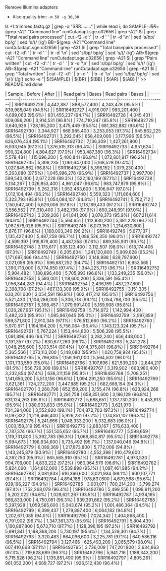 Remove Illumina adapters
* Also quality trim: `-m 50 -q 30,30`

ls *1.trimmed.fastq.gz | grep -o "SRR........" | while read i; do
	SAMPLE=${i}
	BR=$(grep -A21 "Command line" runCutadapt.sge.o32656 | grep -A21 $i | grep "Total read pairs processed" | cut -f2 -d':' | tr -d ' ' | tr -d '\n' | sed 's/bp/ bp/g' | sed 's/(/ (/g')
	BB=$(grep -A21 "Command line" runCutadapt.sge.o32656 | grep -A21 $i | grep "Total basepairs processed" | cut -f2 -d':' | tr -d ' ' | tr -d '\n' | sed 's/bp/ bp/g' | sed 's/(/ (/g')
	AR=$(grep -A21 "Command line" runCutadapt.sge.o32656 | grep -A21 $i | grep "Pairs written" | cut -f2 -d':' | tr -d ' ' | tr -d '\n' | sed 's/bp/ bp/g' | sed 's/(/ (/g')
	AB=$(grep -A21 "Command line" runCutadapt.sge.o32656 | grep -A21 $i | grep "Total written" | cut -f2 -d':' | tr -d ' ' | tr -d '\n' | sed 's/bp/ bp/g' | sed 's/(/ (/g')
	echo -e "| ${SAMPLE} |  ${BR} | ${BB} |  ${AR} | ${AB} |" >> README.md
done


|   Sample    |          Before            |                  After                     |
|             | Read pairs |     Bases     |     Read pairs     |         Bases         |
|-------------|------------|---------------|--------------------|-----------------------|
| SRR16492726 |  4,442,887 |   888,577,400 |  4,243,478 (95.5%) |   839,985,049 (94.5%) |
| SRR16492727 |  4,916,007 |   983,201,400 |  4,699,063 (95.6%) |   931,455,237 (94.7%) |
| SRR16492728 |  4,045,431 |   809,086,200 |  3,914,531 (96.8%) |   774,710,247 (95.8%) |
| SRR16492729 |  3,640,926 |   728,185,200 |  3,475,449 (95.5%) |   681,382,882 (93.6%) |
| SRR16492730 |  3,344,927 |   668,985,400 |  3,253,053 (97.3%) |   645,862,225 (96.5%) |
| SRR16492731 |  3,292,045 |   658,409,000 |  3,177,996 (96.5%) |   626,076,434 (95.1%) |
| SRR16492732 |  7,136,309 | 1,427,261,800 |  6,933,945 (97.2%) | 1,376,515,313 (96.4%) |
| SRR16492733 |  4,951,624 |   990,324,800 |  4,804,627 (97.0%) |   953,487,380 (96.3%) |
| SRR16492734 |  5,578,481 | 1,115,696,200 |  5,400,841 (96.8%) | 1,072,801,917 (96.2%) |
| SRR16492735 |  5,308,235 | 1,061,647,000 |  5,168,528 (97.4%) | 1,027,845,862 (96.8%) |
| SRR16492736 |  5,396,152 | 1,079,230,400 |  5,263,880 (97.5%) | 1,045,996,278 (96.9%) |
| SRR16492737 |  2,997,700 |   599,540,000 |  2,677,228 (89.3%) |   522,160,199 (87.1%) |
| SRR16492738 |  5,134,267 | 1,026,853,400 |  4,961,047 (96.6%) |   983,747,879 (95.8%) |
| SRR16492739 |  5,262,318 | 1,052,463,600 |  5,106,647 (97.0%) | 1,012,104,494 (96.2%) |
| SRR16492740 |  5,559,323 | 1,111,864,600 |  5,323,793 (95.8%) | 1,054,084,107 (94.8%) |
| SRR16492741 |  5,752,712 | 1,150,542,400 |  5,629,006 (97.8%) | 1,118,189,433 (97.2%) |
| SRR16492742 |  3,556,552 |   711,310,400 |  3,482,796 (97.9%) |   690,248,991 (97.0%) |
| SRR16492743 |  3,209,206 |   641,841,200 |  3,078,373 (95.9%) |   607,211,614 (94.6%) |
| SRR16492744 |  5,564,651 | 1,112,930,200 |  5,381,228 (96.7%) | 1,067,578,026 (95.9%) |
| SRR16492745 |  6,073,153 | 1,214,630,600 |  5,876,111 (96.8%) | 1,168,003,346 (96.2%) |
| SRR16492746 |  5,677,137 | 1,135,427,400 |  5,487,258 (96.7%) | 1,089,526,350 (96.0%) |
| SRR16492747 |  4,599,397 |   919,879,400 |  4,487,358 (97.6%) |   889,355,931 (96.7%) |
| SRR16492748 |  3,175,617 |   635,123,400 |  3,112,507 (98.0%) |   618,174,406 (97.3%) |
| SRR16492749 |  6,205,604 | 1,241,120,800 |  5,909,628 (95.2%) | 1,171,697,466 (94.4%) |
| SRR16492750 |  3,148,988 |   629,797,600 |  3,021,058 (95.9%) |   596,687,252 (94.7%) |
| SRR16492751 |  6,953,565 | 1,390,713,000 |  6,774,950 (97.4%) | 1,344,225,713 (96.7%) |
| SRR16492752 |  5,904,482 | 1,180,896,400 |  5,705,993 (96.6%) | 1,133,249,235 (96.0%) |
| SRR16492753 |  5,593,001 | 1,118,600,200 |  5,336,591 (95.4%) | 1,056,344,283 (94.4%) |
| SRR16492754 |  2,436,189 |   487,237,800 |  2,368,708 (97.2%) |   467,133,306 (95.9%) |
| SRR16492755 |  3,151,305 |   630,261,000 |  3,054,591 (96.9%) |   602,417,212 (95.6%) |
| SRR16492756 |  5,521,430 | 1,104,286,000 |  5,306,718 (96.1%) | 1,054,798,700 (95.5%) |
| SRR16492757 |  5,398,457 | 1,079,691,400 |  5,169,908 (95.8%) | 1,026,287,967 (95.1%) |
| SRR16492758 |  5,714,972 | 1,142,994,400 |  5,482,223 (95.9%) | 1,085,967,645 (95.0%) |
| SRR16492759 |  2,997,859 |   599,571,800 |  2,910,345 (97.1%) |   576,512,660 (96.2%) |
| SRR16492760 |  5,970,971 | 1,194,194,200 |  5,756,064 (96.4%) | 1,143,123,324 (95.7%) |
| SRR16492761 |  5,767,224 | 1,153,444,800 |  5,506,398 (95.5%) | 1,091,896,446 (94.7%) |
| SRR16492762 |  3,282,240 |   656,448,000 |  3,191,357 (97.2%) |   630,677,260 (96.1%) |
| SRR16492763 |  5,241,278 | 1,048,255,600 |  5,103,514 (97.4%) | 1,014,375,801 (96.8%) |
| SRR16492764 |  5,365,566 | 1,073,113,200 |  5,148,080 (95.9%) | 1,020,758,924 (95.1%) |
| SRR16492765 |  5,796,805 | 1,159,361,000 |  5,564,502 (96.0%) | 1,101,733,550 (95.0%) |
| SRR16492766 |  3,107,696 |   621,539,200 |  2,844,217 (91.5%) |   556,729,309 (89.6%) |
| SRR16492767 |  3,319,902 |   663,980,400 |  3,232,854 (97.4%) |   636,311,159 (95.8%) |
| SRR16492768 |  5,708,251 | 1,141,650,200 |  5,513,156 (96.6%) | 1,094,291,250 (95.9%) |
| SRR16492769 |  3,621,361 |   724,272,200 |  3,447,885 (95.2%) |   682,689,154 (94.3%) |
| SRR16492770 |  3,260,796 |   652,159,200 |  3,155,474 (96.8%) |   623,924,268 (95.7%) |
| SRR16492771 |  3,291,758 |   658,351,600 |  3,186,129 (96.8%) |   631,124,263 (95.9%) |
| SRR16492772 |  5,688,651 | 1,137,730,200 |  5,453,913 (95.9%) | 1,080,933,833 (95.0%) |
| SRR16492773 |  3,621,970 |   724,394,000 |  3,552,820 (98.1%) |   704,872,703 (97.3%) |
| SRR16492774 |  6,097,332 | 1,219,466,400 |  5,926,231 (97.2%) | 1,174,851,107 (96.3%) |
| SRR16492775 |  5,241,666 | 1,048,333,200 |  5,032,683 (96.0%) | 1,000,158,319 (95.4%) |
| SRR16492776 |  2,883,167 |   576,633,400 |  2,787,374 (96.7%) |   551,555,652 (95.7%) |
| SRR16492777 |  5,598,659 | 1,119,731,800 |  5,392,783 (96.3%) | 1,069,850,817 (95.5%) |
| SRR16492778 |  5,994,673 | 1,198,934,600 |  5,735,492 (95.7%) | 1,137,040,046 (94.8%) |
| SRR16492779 |  6,089,369 | 1,217,873,800 |  5,772,006 (94.8%) | 1,143,245,879 (93.9%) |
| SRR16492780 |  4,552,398 |   910,479,600 |  4,367,750 (95.9%) |   865,565,910 (95.1%) |
| SRR16492781 |  4,973,530 |   994,706,000 |  4,833,222 (97.2%) |   960,964,579 (96.6%) |
| SRR16492782 |  5,824,060 | 1,164,812,000 |  5,539,898 (95.1%) | 1,097,461,985 (94.2%) |
| SRR16492783 |  3,081,833 |   616,366,600 |  3,021,934 (98.1%) |   600,107,771 (97.4%) |
| SRR16492784 |  4,894,188 |   978,837,600 |  4,679,568 (95.6%) |   929,196,227 (94.9%) |
| SRR16492785 |  3,901,071 |   780,214,200 |  3,799,274 (97.4%) |   752,268,079 (96.4%) |
| SRR16492786 |  5,499,556 | 1,099,911,200 |  5,202,022 (94.6%) | 1,028,621,267 (93.5%) |
| SRR16492787 |  4,934,165 |   986,833,000 |  4,750,051 (96.3%) |   939,391,662 (95.2%) |
| SRR16492788 |  5,297,928 | 1,059,585,600 |  5,043,674 (95.2%) | 1,001,486,364 (94.5%) |
| SRR16492789 |  6,399,437 | 1,279,887,400 |  6,064,182 (94.8%) | 1,202,671,085 (94.0%) |
| SRR16492790 |  7,024,342 | 1,404,868,400 |  6,791,902 (96.7%) | 1,347,361,373 (95.9%) |
| SRR16492791 |  5,804,439 | 1,160,887,800 |  5,673,710 (97.7%) | 1,128,396,195 (97.2%) |
| SRR16492792 |  5,991,841 | 1,198,368,200 |  5,730,197 (95.6%) | 1,134,529,301 (94.7%) |
| SRR16492793 |  3,320,483 |   664,096,600 |  3,225,781 (97.1%) |   640,586,116 (96.5%) |
| SRR16492794 |  3,127,466 |   625,493,200 |  3,065,579 (98.0%) |   607,410,668 (97.1%) |
| SRR16492795 |  3,736,009 |   747,201,800 |  3,634,863 (97.3%) |   719,628,689 (96.3%) |
| SRR16492796 |  5,941,716 | 1,188,343,200 |  5,715,526 (96.2%) | 1,135,851,490 (95.6%) |
| SRR16492797 |  4,805,261 |   961,052,200 |  4,669,727 (97.2%) |   926,512,430 (96.4%) |
